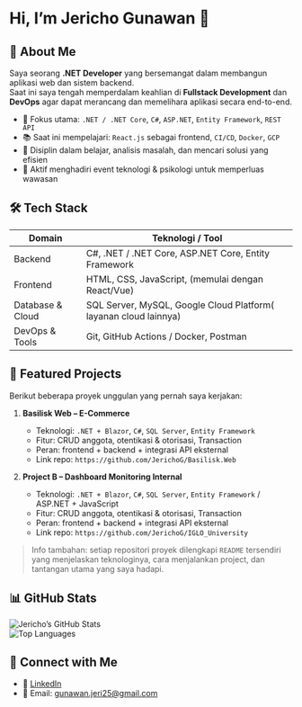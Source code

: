 # Hi, I’m Jericho Gunawan 👋  

## 🧩 About Me  
Saya seorang **.NET Developer** yang bersemangat dalam membangun aplikasi web dan sistem backend.  
Saat ini saya tengah memperdalam keahlian di **Fullstack Development** dan **DevOps** agar dapat merancang dan memelihara aplikasi secara end-to-end.

- 🎯 Fokus utama: `.NET / .NET Core`, `C#`, `ASP.NET`, `Entity Framework`, `REST API`  
- 📚 Saat ini mempelajari: `React.js` sebagai frontend, `CI/CD`, `Docker`, `GCP`  
- 🧠 Disiplin dalam belajar, analisis masalah, dan mencari solusi yang efisien  
- 🌱 Aktif menghadiri event teknologi & psikologi untuk memperluas wawasan  

## 🛠 Tech Stack  

| Domain        | Teknologi / Tool                                   |
|----------------|---------------------------------------------------|
| Backend        | C#, .NET / .NET Core, ASP.NET Core, Entity Framework |
| Frontend        | HTML, CSS, JavaScript, (memulai dengan React/Vue) |
| Database & Cloud | SQL Server, MySQL, Google Cloud Platform( layanan cloud lainnya) |
| DevOps & Tools  | Git, GitHub Actions / Docker, Postman |

## 💼 Featured Projects  
Berikut beberapa proyek unggulan yang pernah saya kerjakan:

1. **Basilisk Web – E-Commerce**  
   - Teknologi: `.NET + Blazor`, `C#`, `SQL Server`, `Entity Framework`  
   - Fitur: CRUD anggota, otentikasi & otorisasi, Transaction 
   - Peran: frontend + backend + integrasi API eksternal
   - Link repo: `https://github.com/JerichoG/Basilisk.Web`  

2. **Project B – Dashboard Monitoring Internal**  
   - Teknologi: `.NET + Blazor`, `C#`, `SQL Server`, `Entity Framework` / ASP.NET + JavaScript  
   - Fitur: CRUD anggota, otentikasi & otorisasi, Transaction 
   - Peran: frontend + backend + integrasi API eksternal  
   - Link repo: `https://github.com/JerichoG/IGLO_University`  

> Info tambahan: setiap repositori proyek dilengkapi `README` tersendiri yang menjelaskan teknologinya, cara menjalankan project, dan tantangan utama yang saya hadapi.

## 📊 GitHub Stats  
![Jericho’s GitHub Stats](https://github-readme-stats.vercel.app/api?username=JerichoG&show_icons=true&theme=tokyonight)  
![Top Languages](https://github-readme-stats.vercel.app/api/top-langs/?username=JerichoG&layout=compact&theme=tokyonight)  

## 🤝 Connect with Me  
- 💼 [LinkedIn](https://www.linkedin.com/in/jericho-gunawan)  
- 📧 Email: gunawan.jeri25@gmail.com  

